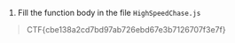1. Fill the function body in the file `HighSpeedChase.js`

> CTF{cbe138a2cd7bd97ab726ebd67e3b7126707f3e7f}
